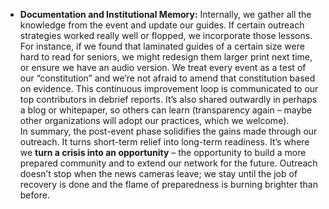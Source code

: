 - **Documentation and Institutional Memory:** Internally, we gather all the knowledge from the event and update our guides. If certain outreach strategies worked really well or flopped, we incorporate those lessons. For instance, if we found that laminated guides of a certain size were hard to read for seniors, we might redesign them larger print next time, or ensure we have an audio version. We treat every event as a test of our “constitution” and we’re not afraid to amend that constitution based on evidence. This continuous improvement loop is communicated to our top contributors in debrief reports. It’s also shared outwardly in perhaps a blog or whitepaper, so others can learn (transparency again – maybe other organizations will adopt our practices, which we welcome).  
In summary, the post-event phase solidifies the gains made through our outreach. It turns short-term relief into long-term readiness. It’s where we **turn a crisis into an opportunity** – the opportunity to build a more prepared community and to extend our network for the future. Outreach doesn’t stop when the news cameras leave; we stay until the job of recovery is done and the flame of preparedness is burning brighter than before.
